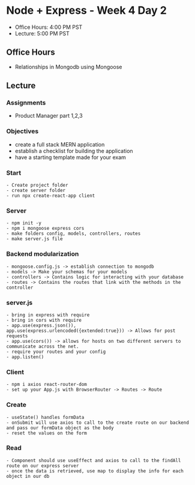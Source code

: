 # Node + Express - Week 4 Day 2

- Office Hours: 4:00 PM PST
- Lecture: 5:00 PM PST

## Office Hours

- Relationships in Mongodb using Mongoose

## Lecture

### Assignments

- Product Manager part 1,2,3

### Objectives

- create a full stack MERN application
- establish a checklist for building the application
- have a starting template made for your exam

### Start

    - Create project folder
    - create server folder
    - run npx create-react-app client

### Server

    - npm init -y
    - npm i mongoose express cors
    - make folders config, models, controllers, routes
    - make server.js file

### Backend modularization

    - mongoose.config.js -> establish connection to mongodb
    - models -> Make your schemas for your models
    - controllers -> Contains logic for interacting with your database
    - routes -> Contains the routes that link with the methods in the controller

### server.js

    - bring in express with require
    - bring in cors with require
    - app.use(express.json()), app.use(express.urlencoded({extended:true})) -> Allows for post requests
    - app.use(cors()) -> allows for hosts on two different servers to communicate across the net. 
    - require your routes and your config
    - app.listen()

### Client

    - npm i axios react-router-dom
    - set up your App.js with BrowserRouter -> Routes -> Route

### Create

    - useState() handles formData
    - onSubmit will use axios to call to the create route on our backend and pass our formData object as the body
    - reset the values on the form

### Read

    - Component should use useEffect and axios to call to the findAll route on our express server
    - once the data is retrieved, use map to display the info for each object in our db
